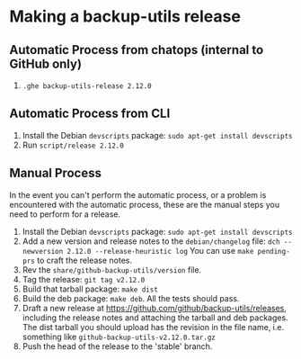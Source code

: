 # Making a backup-utils release

## Automatic Process from chatops (internal to GitHub only)

1. `.ghe backup-utils-release 2.12.0`

## Automatic Process from CLI

1. Install the Debian `devscripts` package:
  `sudo apt-get install devscripts`
2. Run `script/release 2.12.0`

## Manual Process

In the event you can't perform the automatic process, or a problem is encountered with the automatic process, these are the manual steps you need to perform for a release.

1. Install the Debian `devscripts` package:
  `sudo apt-get install devscripts`
2. Add a new version and release notes to the `debian/changelog` file:
  `dch --newversion 2.12.0 --release-heuristic log`
  You can use `make pending-prs` to craft the release notes.
3. Rev the `share/github-backup-utils/version` file.
4. Tag the release: `git tag v2.12.0`
5. Build that tarball package: `make dist`
6. Build the deb package: `make deb`. All the tests should pass.
7. Draft a new release at https://github.com/github/backup-utils/releases, including the release notes and attaching the tarball and deb packages.
  The dist tarball you should upload has the revision in the file name, i.e. something like `github-backup-utils-v2.12.0.tar.gz`
8. Push the head of the release to the 'stable' branch.

